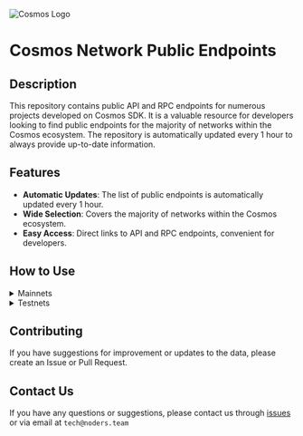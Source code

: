 ![Cosmos Logo](https://github.com/nodersteam/picture/blob/main/%D0%A1%D0%BD%D0%B8%D0%BC%D0%BE%D0%BA%20%D1%8D%D0%BA%D1%80%D0%B0%D0%BD%D0%B0%202023-07-19%20105624.png?raw=true)

# Cosmos Network Public Endpoints

## Description

This repository contains public API and RPC endpoints for numerous projects developed on Cosmos SDK. It is a valuable resource for developers looking to find public endpoints for the majority of networks within the Cosmos ecosystem. The repository is automatically updated every 1 hour to always provide up-to-date information.

## Features

- **Automatic Updates**: The list of public endpoints is automatically updated every 1 hour.
- **Wide Selection**: Covers the majority of networks within the Cosmos ecosystem.
- **Easy Access**: Direct links to API and RPC endpoints, convenient for developers.

## How to Use

<details>
  <summary>Mainnets</summary>
  
  Simply browse the mainnets section to find the public endpoints you need for main networks.

<!-- START_MAINNET -->
<details>
<summary>Evmos</summary>

```
MONIKER: escan-archive-1 INDEXER: on HEIGHT: 15033250 OPEN_API: Yes
RPC=173.212.200.246:26657
API_URL=173.212.200.246:1317

MONIKER: SWU INDEXER: on HEIGHT: 15036575 OPEN_API: Yes
RPC=5.9.87.216:45557
API_URL=5.9.87.216:1317

MONIKER: bd-evmos-mainnet-state-sync-eu-01 INDEXER: on HEIGHT: 15036583 OPEN_API: No
RPC=74.118.143.77:26657

MONIKER: ams INDEXER: off HEIGHT: 15036582 OPEN_API: No
RPC=185.16.38.122:16657

MONIKER: bd-evmos-mainnet-state-sync-us-01 INDEXER: on HEIGHT: 15036588 OPEN_API: No
RPC=204.16.242.187:26657

MONIKER: BRAND-evmos-relayer INDEXER: on HEIGHT: 15036596 OPEN_API: No
RPC=213.239.213.142:13457

MONIKER: bricks_evmos_2 INDEXER: on HEIGHT: 15036608 OPEN_API: Yes
RPC=65.109.84.24:26657
API_URL=65.109.84.24:1317

MONIKER: bd-evmos-mainnet-state-sync-eu-01 INDEXER: on HEIGHT: 15036628 OPEN_API: No
RPC=74.118.143.77:26657

MONIKER: tedycrpto INDEXER: on HEIGHT: 15036634 OPEN_API: Yes
RPC=146.59.252.208:26657
API_URL=146.59.252.208:1317

MONIKER: evmos-node INDEXER: on HEIGHT: 15036636 OPEN_API: Yes
RPC=65.108.14.79:26657
API_URL=65.108.14.79:1317

MONIKER: tedycrpto INDEXER: on HEIGHT: 15036656 OPEN_API: Yes
RPC=146.59.252.208:26657
API_URL=146.59.252.208:1317

MONIKER: mefn1 INDEXER: on HEIGHT: 15036665 OPEN_API: Yes
RPC=62.171.184.44:26657
API_URL=62.171.184.44:1317

MONIKER: bhcreovh INDEXER: on HEIGHT: 15036680 OPEN_API: Yes
RPC=135.125.189.180:26657
API_URL=135.125.189.180:1317
```
</details>

<details>
<summary>Kichain</summary>

```
MONIKER: node INDEXER: on HEIGHT: 16390271 OPEN_API: No
RPC=85.10.193.142:26677

MONIKER: AviaDoc_by_AVIAONE INDEXER: on HEIGHT: 16390271 OPEN_API: No
RPC=194.163.131.83:26677

MONIKER: moonboom INDEXER: off HEIGHT: 16390286 OPEN_API: No
RPC=109.195.84.200:26657
```
</details>

<details>
<summary>Stride</summary>

```

```
</details>

<details>
<summary>Cosmos Hub</summary>

```
MONIKER: s3 INDEXER: on HEIGHT: 16431031 OPEN_API: No
RPC=178.18.249.59:26657

MONIKER: uGaenn-cosmos-relayer INDEXER: on HEIGHT: 16431046 OPEN_API: No
RPC=95.216.16.205:14957

MONIKER: gaia INDEXER: on HEIGHT: 16431046 OPEN_API: No
RPC=138.201.220.51:26677

MONIKER: BRAND-cosmos-main INDEXER: on HEIGHT: 16431057 OPEN_API: No
RPC=85.10.197.58:14957

MONIKER: cbd8h63je8haklvb9770 INDEXER: on HEIGHT: 16431061 OPEN_API: No
RPC=74.118.143.189:26657

MONIKER: jbn23dkmi3 INDEXER: on HEIGHT: 16431061 OPEN_API: No
RPC=65.109.20.60:26657

MONIKER: 98hntjbunjvs INDEXER: on HEIGHT: 16431063 OPEN_API: No
RPC=93.159.130.8:26657

MONIKER: harry-smith INDEXER: on HEIGHT: 16431073 OPEN_API: Yes
RPC=65.21.94.45:47757
API_URL=65.21.94.45:1317

MONIKER: cbd91sc80fg04ahd7rmg INDEXER: on HEIGHT: 16431075 OPEN_API: No
RPC=204.16.241.207:26657

MONIKER: DELIGHT INDEXER: on HEIGHT: 16431082 OPEN_API: No
RPC=158.247.202.33:26657

MONIKER: aws-sgp-g3-atom INDEXER: on HEIGHT: 16431085 OPEN_API: Yes
RPC=18.138.176.63:26657
API_URL=18.138.176.63:1317

MONIKER: o21bsao91 INDEXER: off HEIGHT: 16431088 OPEN_API: No
RPC=95.216.114.244:26657

MONIKER: LiverRaveN INDEXER: on HEIGHT: 16431092 OPEN_API: Yes
RPC=142.132.199.236:26657
API_URL=142.132.199.236:1317
```
</details>

<details>
<summary>Gitopia</summary>

```
MONIKER: L0vd.com | RPC INDEXER: on HEIGHT: 3947427 OPEN_API: No
RPC=65.109.33.48:22657

MONIKER: archebald INDEXER: off HEIGHT: 3947452 OPEN_API: No
RPC=5.161.227.108:26657

MONIKER: cryptobtcbuyer INDEXER: on HEIGHT: 2640762 OPEN_API: No
RPC=207.244.253.244:37657

MONIKER: STAVR-Service INDEXER: off HEIGHT: 3947480 OPEN_API: Yes
RPC=65.108.230.113:51057
API_URL=65.108.230.113:1317

MONIKER: tarabukinivan INDEXER: off HEIGHT: 3947500 OPEN_API: No
RPC=188.40.106.246:60557

MONIKER: archebald INDEXER: off HEIGHT: 3947501 OPEN_API: No
RPC=5.161.227.108:26657
```
</details>

<details>
<summary>Aura Network</summary>

```
MONIKER: node INDEXER: on HEIGHT: 2108946 OPEN_API: Yes
RPC=65.108.141.109:54657
API_URL=65.108.141.109:1317

MONIKER: AlxVoy INDEXER: on HEIGHT: 2108946 OPEN_API: No
RPC=65.109.93.152:34657

MONIKER: node INDEXER: on HEIGHT: 2108946 OPEN_API: No
RPC=148.251.88.145:10457

MONIKER: vidulum.app INDEXER: on HEIGHT: 2108946 OPEN_API: No
RPC=208.77.197.83:27657

MONIKER: Staketab-snap INDEXER: off HEIGHT: 2108949 OPEN_API: Yes
RPC=65.108.195.29:51657
API_URL=65.108.195.29:1317

MONIKER: UTSA_guide INDEXER: on HEIGHT: 2108949 OPEN_API: Yes
RPC=174.138.180.190:60757
API_URL=174.138.180.190:1317

MONIKER: ramuchi.tech INDEXER: on HEIGHT: 2108950 OPEN_API: Yes
RPC=142.132.202.86:30001
API_URL=142.132.202.86:1317
```
</details>

<details>
<summary>Empower</summary>

```
MONIKER: STAVR-Service INDEXER: on HEIGHT: 579081 OPEN_API: Yes
RPC=65.108.230.113:22057
API_URL=65.108.230.113:1317

MONIKER: yldmsempower INDEXER: on HEIGHT: 579081 OPEN_API: No
RPC=142.132.157.153:17457

MONIKER: BlockHunt INDEXER: off HEIGHT: 579081 OPEN_API: No
RPC=195.3.223.182:15257

MONIKER: STAVR-Service INDEXER: on HEIGHT: 579088 OPEN_API: Yes
RPC=65.108.230.113:22057
API_URL=65.108.230.113:1317

MONIKER: Validatrium-rpc INDEXER: on HEIGHT: 579088 OPEN_API: No
RPC=135.181.58.28:22357

MONIKER: ams-rpc INDEXER: on HEIGHT: 579089 OPEN_API: Yes
RPC=161.97.82.203:31657
API_URL=161.97.82.203:1317

MONIKER: BonyNode INDEXER: off HEIGHT: 579089 OPEN_API: No
RPC=185.188.249.46:16657

MONIKER: Moonbridge INDEXER: off HEIGHT: 579089 OPEN_API: No
RPC=95.214.52.157:15157

MONIKER: Sr20de INDEXER: off HEIGHT: 579057 OPEN_API: No
RPC=130.255.170.151:36657

MONIKER: node INDEXER: on HEIGHT: 579092 OPEN_API: Yes
RPC=62.210.173.13:26657
API_URL=62.210.173.13:1317

MONIKER: Moonbridge INDEXER: off HEIGHT: 579103 OPEN_API: No
RPC=195.3.221.16:15157
```
</details>

<details>
<summary>Jackal</summary>

```
MONIKER: Vagif INDEXER: off HEIGHT: 3811523 OPEN_API: No
RPC=94.130.137.122:33657

MONIKER: node INDEXER: on HEIGHT: 3811523 OPEN_API: Yes
RPC=65.108.141.109:18657
API_URL=65.108.141.109:1317

MONIKER: JackalNode INDEXER: on HEIGHT: 3503000 OPEN_API: No
RPC=65.108.44.220:26657

MONIKER: YOUR_MONIKER_GOES_HERE INDEXER: on HEIGHT: 3811524 OPEN_API: No
RPC=85.190.254.14:13757

MONIKER: nkbblocks INDEXER: on HEIGHT: 3811524 OPEN_API: No
RPC=65.109.61.114:37657

MONIKER: YOUR_MONIKER_GOES_HERE INDEXER: on HEIGHT: 3811524 OPEN_API: No
RPC=85.190.254.14:13757

MONIKER: node INDEXER: on HEIGHT: 3811524 OPEN_API: No
RPC=65.108.75.107:18657

MONIKER: vidulum.app INDEXER: on HEIGHT: 3811524 OPEN_API: No
RPC=208.77.197.83:28657

MONIKER: RPC INDEXER: off HEIGHT: 3747283 OPEN_API: Yes
RPC=65.108.194.111:26657
API_URL=65.108.194.111:1317

MONIKER: nkbblocks INDEXER: on HEIGHT: 3811524 OPEN_API: No
RPC=65.109.70.122:37657

MONIKER: UTSA_guide INDEXER: on HEIGHT: 3811527 OPEN_API: Yes
RPC=174.138.180.190:60857
API_URL=174.138.180.190:1317

MONIKER: RPC2 INDEXER: on HEIGHT: 3186209 OPEN_API: No
RPC=162.247.131.19:26657

MONIKER: praetor-jackal-mainnet-node INDEXER: on HEIGHT: 3811530 OPEN_API: No
RPC=99.209.150.74:26457

MONIKER: nkbblocks INDEXER: on HEIGHT: 3811530 OPEN_API: No
RPC=65.109.116.57:13757

MONIKER: YOUR_MONIKER_GOES_HERE INDEXER: on HEIGHT: 3811530 OPEN_API: No
RPC=85.190.254.14:13757

MONIKER: ams INDEXER: on HEIGHT: 3811530 OPEN_API: No
RPC=65.108.44.149:23657

MONIKER: STAVR-RPC INDEXER: on HEIGHT: 3811523 OPEN_API: Yes
RPC=88.99.164.158:11127
API_URL=88.99.164.158:1317

MONIKER: nkbblocks INDEXER: on HEIGHT: 3811531 OPEN_API: No
RPC=65.21.139.150:37657

MONIKER: jackal-archive INDEXER: on HEIGHT: 3787800 OPEN_API: No
RPC=167.142.158.242:36657

MONIKER: praetor-jackal-mainnet-node INDEXER: on HEIGHT: 3811538 OPEN_API: No
RPC=99.209.150.74:26857
```
</details>

<details>
<summary>Quicksilver</summary>

```
MONIKER: BRAND-quicksilver-relayer INDEXER: on HEIGHT: 3112411 OPEN_API: No
RPC=85.10.197.58:11157

MONIKER: ams INDEXER: on HEIGHT: 3112411 OPEN_API: Yes
RPC=161.97.82.203:26257
API_URL=161.97.82.203:1317

MONIKER: ams INDEXER: on HEIGHT: 3112421 OPEN_API: Yes
RPC=161.97.82.203:26257
API_URL=161.97.82.203:1317

MONIKER: Colinka INDEXER: on HEIGHT: 2149250 OPEN_API: No
RPC=85.10.198.171:26602

MONIKER: RockawayX Infra INDEXER: on HEIGHT: 3112426 OPEN_API: No
RPC=82.100.58.115:26657

MONIKER: Staketab-snap INDEXER: off HEIGHT: 3112430 OPEN_API: Yes
RPC=65.108.195.29:31127
API_URL=65.108.195.29:1317

MONIKER: UTSA_guide INDEXER: on HEIGHT: 3112435 OPEN_API: Yes
RPC=174.138.180.190:61157
API_URL=174.138.180.190:1317
```
</details>

<details>
<summary>Meme</summary>

```
MONIKER: AlxVoy INDEXER: off HEIGHT: 7040645 OPEN_API: No
RPC=65.109.28.177:26737

MONIKER: AlxVoy INDEXER: off HEIGHT: 7040645 OPEN_API: No
RPC=65.109.28.177:26737

MONIKER: entropic.nodes INDEXER: on HEIGHT: 7040645 OPEN_API: No
RPC=173.212.220.98:26657

MONIKER: RPC4 INDEXER: on HEIGHT: 7040645 OPEN_API: Yes
RPC=205.209.120.105:26657
API_URL=205.209.120.105:1317

MONIKER: yieldmos-meme INDEXER: on HEIGHT: 7040645 OPEN_API: No
RPC=65.109.35.50:27657

MONIKER: rpc5 INDEXER: on HEIGHT: 7040645 OPEN_API: Yes
RPC=165.140.242.34:26657
API_URL=165.140.242.34:1317

MONIKER: yieldmos-meme INDEXER: on HEIGHT: 7040645 OPEN_API: No
RPC=65.109.35.50:27657

MONIKER: rpc6 INDEXER: on HEIGHT: 7040645 OPEN_API: Yes
RPC=103.19.25.141:26657
API_URL=103.19.25.141:1317
```
</details>

<details>
<summary>Osmosis</summary>

```
MONIKER: Sirius.nodes INDEXER: on HEIGHT: 10846980 OPEN_API: No
RPC=176.9.110.12:61357

MONIKER: osmosis-archive-osmosis-1-a INDEXER: on HEIGHT: 10846983 OPEN_API: Yes
RPC=15.164.13.43:26657
API_URL=15.164.13.43:1317

MONIKER: AlxVoy INDEXER: on HEIGHT: 10846987 OPEN_API: No
RPC=65.109.93.152:38657

MONIKER: cbmk93o0ivsupsnju960 INDEXER: on HEIGHT: 10846988 OPEN_API: No
RPC=141.98.217.102:26657

MONIKER: STAVR-IBC INDEXER: on HEIGHT: 10846995 OPEN_API: Yes
RPC=65.108.230.113:26657
API_URL=65.108.230.113:1317

MONIKER: RAMZES INDEXER: on HEIGHT: 10846995 OPEN_API: Yes
RPC=80.76.43.63:26657
API_URL=80.76.43.63:1317

MONIKER: mahof INDEXER: on HEIGHT: 10846998 OPEN_API: No
RPC=207.244.232.190:26657

MONIKER: LiveRaveN INDEXER: on HEIGHT: 10846998 OPEN_API: Yes
RPC=142.132.199.236:28657
API_URL=142.132.199.236:1317

MONIKER: rebot-bada INDEXER: on HEIGHT: 10847002 OPEN_API: Yes
RPC=65.108.204.56:26657
API_URL=65.108.204.56:1317

MONIKER: sssssssssssssssss4 INDEXER: on HEIGHT: 10847002 OPEN_API: Yes
RPC=144.76.82.52:26657
API_URL=144.76.82.52:1317

MONIKER: cbmk8mg0ivsupsnju950 INDEXER: on HEIGHT: 10847002 OPEN_API: No
RPC=141.98.219.104:26657

MONIKER: xxxxxxxxxxxxxxxxxxx INDEXER: on HEIGHT: 10847002 OPEN_API: Yes
RPC=65.108.142.81:26680
API_URL=65.108.142.81:1317

MONIKER: node INDEXER: on HEIGHT: 10847005 OPEN_API: Yes
RPC=100.26.5.185:26657
API_URL=100.26.5.185:1317

MONIKER: BRAND-osmosis-relayer INDEXER: on HEIGHT: 10847011 OPEN_API: No
RPC=85.10.197.58:12557

MONIKER: Blackhox INDEXER: on HEIGHT: 10847012 OPEN_API: No
RPC=142.132.248.253:27657

MONIKER: node INDEXER: on HEIGHT: 10847018 OPEN_API: No
RPC=66.172.36.139:36657

MONIKER: test INDEXER: on HEIGHT: 6246000 OPEN_API: No
RPC=23.82.88.133:26657

MONIKER: node INDEXER: on HEIGHT: 10847020 OPEN_API: No
RPC=176.9.158.219:41057

MONIKER: osmosis-archive-osmosis-1-a INDEXER: on HEIGHT: 10847020 OPEN_API: Yes
RPC=15.164.13.43:26657
API_URL=15.164.13.43:1317

MONIKER: cryptech INDEXER: on HEIGHT: 10847023 OPEN_API: No
RPC=185.144.99.37:26657

MONIKER: cbmk93o0ivsupsnju960 INDEXER: on HEIGHT: 10847025 OPEN_API: No
RPC=141.98.217.102:26657

MONIKER: cbmk8mg0ivsupsnju950 INDEXER: on HEIGHT: 10847025 OPEN_API: No
RPC=141.98.219.104:26657

MONIKER: Staketab-snap INDEXER: off HEIGHT: 10847028 OPEN_API: Yes
RPC=65.21.91.99:16957
API_URL=65.21.91.99:1317

MONIKER: AutonomyNetwork INDEXER: on HEIGHT: 10847030 OPEN_API: Yes
RPC=13.250.19.234:26657
API_URL=13.250.19.234:1317

MONIKER: STAVR-IBC INDEXER: on HEIGHT: 10847030 OPEN_API: Yes
RPC=65.108.230.113:26657
API_URL=65.108.230.113:1317

MONIKER: node INDEXER: on HEIGHT: 10847034 OPEN_API: No
RPC=66.172.36.140:36657

MONIKER: osmorpc INDEXER: on HEIGHT: 10847034 OPEN_API: Yes
RPC=193.34.212.166:27657
API_URL=193.34.212.166:1317
```
</details>

<details>
<summary>Bitsong</summary>

```
MONIKER: cryptobtcbuyer INDEXER: off HEIGHT: 12573470 OPEN_API: Yes
RPC=185.252.232.74:26657
API_URL=185.252.232.74:1317

MONIKER: ProNodes INDEXER: on HEIGHT: 12573471 OPEN_API: Yes
RPC=65.108.238.163:26657
API_URL=65.108.238.163:1317

MONIKER: RAMZES INDEXER: on HEIGHT: 12573471 OPEN_API: Yes
RPC=65.108.199.120:26657
API_URL=65.108.199.120:1317

MONIKER: freak12techno INDEXER: on HEIGHT: 12573474 OPEN_API: No
RPC=65.108.85.2:26657

MONIKER: Stake&Relax Node INDEXER: on HEIGHT: 12573478 OPEN_API: No
RPC=109.123.242.163:50007
```
</details>

<details>
<summary>Konstellation</summary>

```

```
</details>

<details>
<summary>Archway</summary>

```
MONIKER: arcareade INDEXER: on HEIGHT: 471880 OPEN_API: Yes
RPC=5.9.23.47:26657
API_URL=5.9.23.47:1317

MONIKER: jabbey INDEXER: on HEIGHT: 471880 OPEN_API: No
RPC=89.116.27.24:27257

MONIKER: Validatrium-rpc INDEXER: on HEIGHT: 471880 OPEN_API: No
RPC=135.181.58.28:27457

MONIKER: L0vd.com | RPC INDEXER: on HEIGHT: 471880 OPEN_API: No
RPC=65.109.33.48:26657

MONIKER: ST-Server INDEXER: on HEIGHT: 471880 OPEN_API: No
RPC=65.108.75.174:44657

MONIKER: cryptech-rpc INDEXER: on HEIGHT: 471881 OPEN_API: Yes
RPC=185.144.99.15:26657
API_URL=185.144.99.15:1317

MONIKER: devenueee INDEXER: off HEIGHT: 471881 OPEN_API: Yes
RPC=131.153.202.81:54657
API_URL=131.153.202.81:1317

MONIKER: arcallowance2kr INDEXER: on HEIGHT: 471881 OPEN_API: Yes
RPC=125.131.181.24:26657
API_URL=125.131.181.24:1317

MONIKER: arcallowance1kr INDEXER: on HEIGHT: 471881 OPEN_API: Yes
RPC=125.131.181.23:26657
API_URL=125.131.181.23:1317

MONIKER: UTSA_guide INDEXER: on HEIGHT: 471884 OPEN_API: Yes
RPC=174.138.180.190:56657
API_URL=174.138.180.190:1317
```
</details>

<!-- END_MAINNET -->
</details>

<details>
  <summary>Testnets</summary>
  
  Simply browse the testnets section to find the public endpoints you need for test networks.
</details>

## Contributing

If you have suggestions for improvement or updates to the data, please create an Issue or Pull Request.

## Contact Us

If you have any questions or suggestions, please contact us through [issues](https://github.com/nodersteam/noderslabs/issues) or via email at `tech@noders.team`
